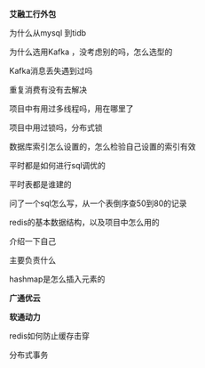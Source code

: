 **艾融工行外包**

为什么从mysql 到tidb

为什么选用Kafka ，没考虑别的吗，怎么选型的

Kafka消息丢失遇到过吗

重复消费有没有去解决

项目中有用过多线程吗，用在哪里了

项目中用过锁吗，分布式锁

数据库索引怎么设置的，怎么检验自己设置的索引有效

平时都是如何进行sql调优的

平时表都是谁建的

问了一个sql怎么写，从一个表倒序查50到80的记录

redis的基本数据结构，以及项目中怎么用的

介绍一下自己

主要负责什么

hashmap是怎么插入元素的



**广通优云**





**软通动力**

redis如何防止缓存击穿

分布式事务